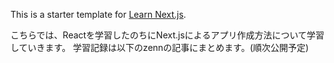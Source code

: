 This is a starter template for [Learn Next.js](https://nextjs.org/learn).

こちらでは、Reactを学習したのちにNext.jsによるアプリ作成方法について学習していきます。
学習記録は以下のzennの記事にまとめます。(順次公開予定)